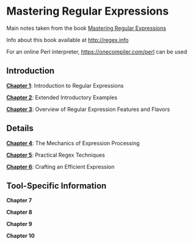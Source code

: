 # Mastering Regular Expressions

Main notes taken from the book [Mastering Regular Expressions](https://www.amazon.com/dp/0596528124/ref=cm_sw_em_r_mt_dp_U_QNicFbW1S3JXH)

Info about this book available at http://regex.info

For an online Perl interpreter, https://onecompiler.com/perl can be used

## Introduction

**[Chapter 1](./Chapter01)**: Introduction to Regular Expressions

**[Chapter 2](./Chapter02)**: Extended Introductory Examples

**[Chapter 3](./Chapter03)**: Overview of Regular Expression Features and Flavors

## Details

**[Chapter 4](./Chapter04)**: The Mechanics of Expression Processing

**[Chapter 5](./Chapter05)**: Practical Regex Techniques

**[Chapter 6](./Chapter06)**: Crafting an Efficient Expression

## Tool-Specific Information

**Chapter 7**

**Chapter 8**

**Chapter 9**

**Chapter 10**
